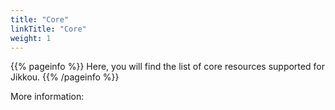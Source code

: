 ```yaml
---
title: "Core"
linkTitle: "Core"
weight: 1
---
```


{{% pageinfo %}}
Here, you will find the list of core resources supported for Jikkou.
{{% /pageinfo %}}

More information: